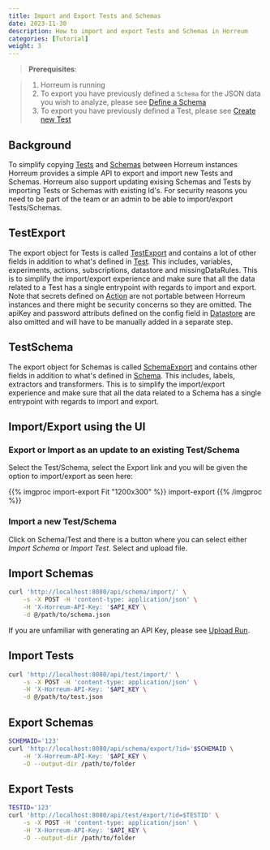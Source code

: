 ```yaml
---
title: Import and Export Tests and Schemas
date: 2023-11-30
description: How to import and export Tests and Schemas in Horreum
categories: [Tutorial]
weight: 3
---
```


> **Prerequisites**:

> 1. Horreum is running
> 2. To export you have previously defined a `Schema` for the JSON data you wish to analyze, please see [Define a Schema](/docs/tasks/define-schema-and-views/)
> 3. To export you have previously defined a Test, please see [Create new Test](/docs/tasks/create-new-test/)

## Background

To simplify copying [Tests](https://horreum.hyperfoil.io/docs/concepts/core-concepts/#test) and [Schemas](https://horreum.hyperfoil.io/docs/concepts/core-concepts/#schema) between Horreum instances Horreum provides a simple API to export and import new Tests and Schemas. Horreum also support updating exising Schemas and Tests by importing Tests or Schemas with existing Id's.
For security reasons you need to be part of the team or an admin to be able to import/export Tests/Schemas.

## TestExport

The export object for Tests is called [TestExport](https://horreum.hyperfoil.io/openapi/#tag/Test/operation/importTest) and contains a lot of other fields in addition to what's defined in [Test](https://horreum.hyperfoil.io/docs/concepts/core-concepts/#test). This includes, variables, experiments, actions, subscriptions, datastore and missingDataRules. This is to simplify the import/export experience and make sure that all the data related to a Test has a single entrypoint with regards to import and export. Note that secrets defined on [Action](https://horreum.hyperfoil.io/docs/tasks/configure-actions/) are not portable between Horreum instances and there might be security concerns so they are omitted. The apiKey and password attributs defined on the config field in [Datastore](https://horreum.hyperfoil.io/docs/integrations/) are also omitted and will have to be manually added in a separate step.

## TestSchema

The export object for Schemas is called [SchemaExport](https://horreum.hyperfoil.io/openapi/#tag/Schema/operation/importSchema) and contains other fields in addition to what's defined in [Schema](https://horreum.hyperfoil.io/docs/concepts/core-concepts/#schema). This includes, labels, extractors and transformers. This is to simplify the import/export experience and make sure that all the data related to a Schema has a single entrypoint with regards to import and export.

## Import/Export using the UI

### Export or Import as an update to an existing Test/Schema

Select the Test/Schema, select the Export link and you will be given the option to import/export as seen here:

{{% imgproc import-export Fit "1200x300" %}}
import-export
{{% /imgproc %}}

### Import a new Test/Schema

Click on Schema/Test and there is a button where you can select either _Import Schema_ or _Import Test_. Select and upload file.

## Import Schemas

```bash
curl 'http://localhost:8080/api/schema/import/' \
    -s -X POST -H 'content-type: application/json' \
    -H 'X-Horreum-API-Key: '$API_KEY \
    -d @/path/to/schema.json
```

If you are unfamiliar with generating an API Key, please see [Upload Run](/docs/tasks/api-keys/).

## Import Tests

```bash
curl 'http://localhost:8080/api/test/import/' \
    -s -X POST -H 'content-type: application/json' \
    -H 'X-Horreum-API-Key: '$API_KEY \
    -d @/path/to/test.json
```

## Export Schemas

```bash
SCHEMAID='123'
curl 'http://localhost:8080/api/schema/export/?id='$SCHEMAID \
    -H 'X-Horreum-API-Key: '$API_KEY \
    -O --output-dir /path/to/folder
```

## Export Tests

```bash
TESTID='123'
curl 'http://localhost:8080/api/test/export/?id=$TESTID' \
    -s -X POST -H 'content-type: application/json' \
    -H 'X-Horreum-API-Key: '$API_KEY \
    -O --output-dir /path/to/folder
```
